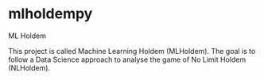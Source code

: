# mlholdempy
ML Holdem

This project is called Machine Learning Holdem (MLHoldem). The goal is to follow a Data Science approach to analyse the game of No Limit Holdem (NLHoldem).

